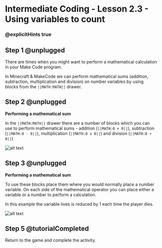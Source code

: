 # Intermediate Coding - Lesson 2.3 - Using variables to count

### @explicitHints true

## Step 1 @unplugged
There are times when you might want to perform a mathematical calculation in your Make Code program.

In Minecraft & MakeCode we can perform mathematical sums (addition, subtraction, multiplication and division) on number variables by using blocks from the ``||MATH:MATH||`` drawer.

## Step 2 @unplugged
**Performing a mathematical sum**

In the ``||MATH:MATH||`` drawer there are a number of blocks which you can use to perform mathematical sums - addition (``||MATH:0 + 0||``), subtraction (``||MATH:0 - 0||``), multiplication (``||MATH:0 x 0||``) and division (``||MATH:0 ÷ 0||``)

![alt text](https://intermediatev3.codingcredentials.com/Lesson2/2.3/images/1-Math.jpg?raw=true "Math")

## Step 3 @unplugged
**Performing a mathematical sum**

To use these blocks place them where you would normally place a number variable. On each side of the mathematical operator you can place either a variable or a number to perform a calculation.

In this example the variable lives is reduced by 1 each time the player dies.

![alt text](https://intermediatev3.codingcredentials.com/Lesson2/2.3/images/2-Math.png?raw=true "Math")


## Step 5 @tutorialCompleted
Return to the game and complete the activity.